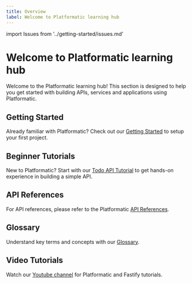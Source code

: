 ```yaml
---
title: Overview
label: Welcome to Platformatic learning hub
---
```


import Issues from '../getting-started/issues.md'

# Welcome to Platformatic learning hub

Welcome to the Platformatic learning hub! This section is designed to help you get started with building APIs, services and applications using Platformatic. 

## Getting Started
Already familiar with Platformatic? Check out our [Getting Started](../getting-started/quick-start-guide.md) to setup your first project.

## Beginner Tutorials
New to Platformatic? Start with our [Todo API Tutorial](./beginner/crud-application.md) to get hands-on experience in building a simple API.

## API References
For API references, please refer to the Platformatic [API References](../cli.md).

## Glossary
Understand key terms and concepts with our [Glossary](./glossary.md).

## Video Tutorials
Watch our [Youtube channel](https://www.youtube.com/@platformatic) for Platformatic and Fastify tutorials.

<Issues />